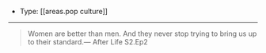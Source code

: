 
- Type: [[areas.pop culture]]

---

> Women are better than men. And they never stop trying to bring us up to their standard.— After Life S2.Ep2
